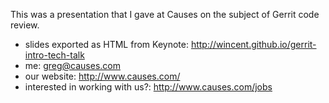 This was a presentation that I gave at Causes on the subject of Gerrit code
review.

- slides exported as HTML from Keynote:
  http://wincent.github.io/gerrit-intro-tech-talk
- me:
  greg@causes.com
- our website:
  http://www.causes.com/
- interested in working with us?:
  http://www.causes.com/jobs
